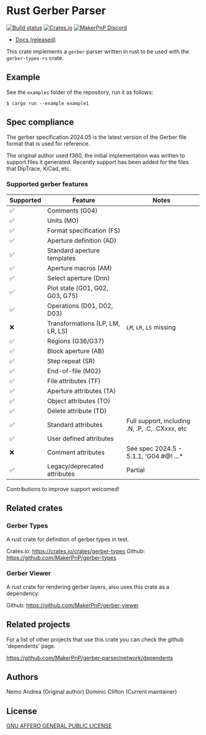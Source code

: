 # Rust Gerber Parser
[![Build status][build-status-badge]][build-status]
[![Crates.io][crates-io-badge]][crates-io]
[![MakerPnP Discord][discord-badge]][discord]

- [Docs (released)](https://docs.rs/gerber-parser/)

This crate implements a `gerber` parser written in rust to be used with the `gerber-types-rs` crate.

## Example

See the `examples` folder of the repository, run it as follows:

    $ cargo run --example example1

## Spec compliance

The gerber specification 2024.05 is the latest version of the Gerber file format that is used for reference.

The original author used f360, the initial implementation was written to support files it generated.
Recently support has been added for the files that DipTrace, KiCad, etc.

### Supported gerber features

| Supported | Feature                          | Notes                                          |
|----------|----------------------------------|------------------------------------------------|
| ✅        | Comments (G04)                   |                                                |
| ✅        | Units (MO)                       |                                                |
| ✅        | Format specification (FS)        |                                                |
| ✅        | Aperture definition (AD)         |                                                |
| ✅        | Standard aperture templates      |                                                |
| ✅        | Aperture macros (AM)             |                                                |
| ✅        | Select aperture (Dnn)            |                                                |
| ✅        | Plot state (G01, G02, G03, G75)  |                                                |
| ✅        | Operations (D01, D02, D03)       |                                                |
| ❌        | Transformations (LP, LM, LR, LS) | `LM`, `LR`, `LS` missing                       |
| ✅        | Regions (G36/G37)                |                                                |
| ✅        | Block aperture (AB)              |                                                |
| ✅        | Step repeat (SR)                 |                                                |
| ✅        | End-of-file (M02)                |                                                |
| ✅        | File attributes (TF)             |                                                |
| ✅        | Aperture attributes (TA)         |                                                |
| ✅        | Object attributes (TO)           |                                                |
| ✅        | Delete attribute (TD)            |                                                |
| ✅        | Standard attributes              | Full support, including .N, .P, .C, .CXxxx, etc |
| ✅        | User defined attributes          |                                                |
| ❌        | Comment attributes               | See spec 2024.5 - 5.1.1, 'G04 #@! ...*         |
| ✅         | Legacy/deprecated attributes    | Partial                                        |

Contributions to improve support welcomed!

## Related crates

### Gerber Types

A rust crate for definition of gerber types in test.

Crates.io: https://crates.io/crates/gerber-types
Github: https://github.com/MakerPnP/gerber-types

### Gerber Viewer

A rust crate for rendering gerber layers, also uses this crate as a dependency:

Github: https://github.com/MakerPnP/gerber-viewer

## Related projects

For a list of other projects that use this crate you can check the github 'dependents' page.

https://github.com/MakerPnP/gerber-parser/network/dependents

## Authors

Nemo Andrea (Original author)
Dominic Clifton (Current maintainer)

## License

[GNU AFFERO GENERAL PUBLIC LICENSE](https://www.gnu.org/licenses/agpl-3.0.en.html)

<!-- Badges -->

[build-status]: https://github.com/makerpnp/gerber-parser/actions/workflows/ci.yml
[build-status-badge]: https://github.com/makerpnp/gerber-parser/workflows/CI/badge.svg
[crates-io]: https://crates.io/crates/gerber-parser
[crates-io-badge]: https://img.shields.io/crates/v/gerber-parser.svg
[discord]: https://discord.gg/ffwj5rKZuf
[discord-badge]: https://img.shields.io/discord/1255867192503832688?label=MakerPnP%20discord&color=%2332c955
